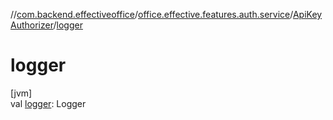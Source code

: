 //[com.backend.effectiveoffice](../../../index.md)/[office.effective.features.auth.service](../index.md)/[ApiKeyAuthorizer](index.md)/[logger](logger.md)

# logger

[jvm]\
val [logger](logger.md): Logger
